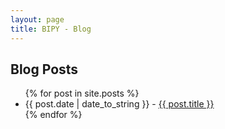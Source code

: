 ```yaml
---
layout: page
title: BIPY - Blog
---
```


<div id="posts">
  <h2>Blog Posts</h2>
  <ul>
    {% for post in site.posts %}
      <li><span>{{ post.date | date_to_string }}</span> - <a href="{{ site.url }}{{ post.url }}">{{ post.title }}</a></li>
    {% endfor %}
  </ul>
</div>